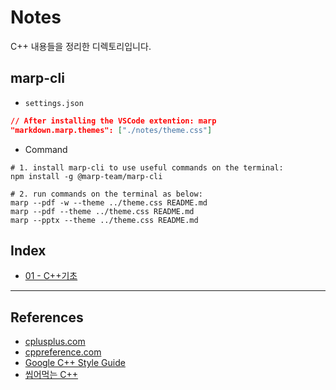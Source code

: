 # Notes

C++ 내용들을 정리한 디렉토리입니다.

## marp-cli

* `settings.json`

```json
// After installing the VSCode extention: marp
"markdown.marp.themes": ["./notes/theme.css"]
```

* Command

```shell
# 1. install marp-cli to use useful commands on the terminal:
npm install -g @marp-team/marp-cli

# 2. run commands on the terminal as below:
marp --pdf -w --theme ../theme.css README.md
marp --pdf --theme ../theme.css README.md
marp --pptx --theme ../theme.css README.md
```

## Index

* [01 - C++기초](./01)

---

## References

* [cplusplus.com](https://cplusplus.com/)
* [cppreference.com](https://en.cppreference.com/w/)
* [Google C++ Style Guide](https://google.github.io/styleguide/cppguide.html)
* [씹어먹는 C++](https://modoocode.com/135)
